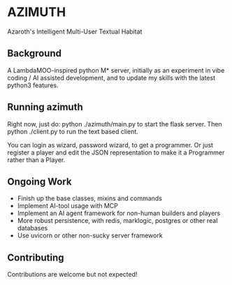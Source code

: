 # AZIMUTH

Azaroth's Intelligent Multi-User Textual Habitat

## Background

A LambdaMOO-inspired python M* server, initially as an experiment in vibe coding / AI assisted development, and to update my skills with the latest python3 features.

## Running azimuth

Right now, just do:  python ./azimuth/main.py to start the flask server.
Then python ./client.py to run the text based client.

You can login as wizard, password wizard, to get a programmer.
Or just register a player and edit the JSON representation to make it a Programmer rather than a Player.

## Ongoing Work

* Finish up the base classes, mixins and commands
* Implement AI-tool usage with MCP
* Implement an AI agent framework for non-human builders and players
* More robust persistence, with redis, marklogic, postgres or other real databases
* Use uvicorn or other non-sucky server framework

## Contributing

Contributions are welcome but not expected!
